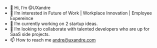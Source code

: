 - 👋 Hi, I’m @UXandre
- 👀 I’m interested in Future of Work | Workplace Innovation | Employee Expereince
- 🌱 I’m currently working on 2 startup ideas.
- 💞️ I’m looking to collaborate with talented developers who are up for SaaS side projects.
- 📫 How to reach me andre@uxandre.com

<!---
UXandre/UXandre is a ✨ special ✨ repository because its `README.md` (this file) appears on your GitHub profile.
You can click the Preview link to take a look at your changes.
--->
